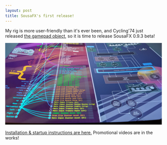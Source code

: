 ```yaml
---
layout: post
title: SousaFX's first release!
---
```


My rig is more user-friendly than it's ever been, and Cycling'74 just released [the gamepad object](https://cycling74.com/products/new-in-max/gamepad), so it is time to release SousaFX 0.9.3 beta!

![sousafx-screenshot](../images/sousafx-lookup.jpg)

[Installation & startup instructions are here.](https://sousastep.github.io/SousaFX-docs/) Promotional videos are in the works!
